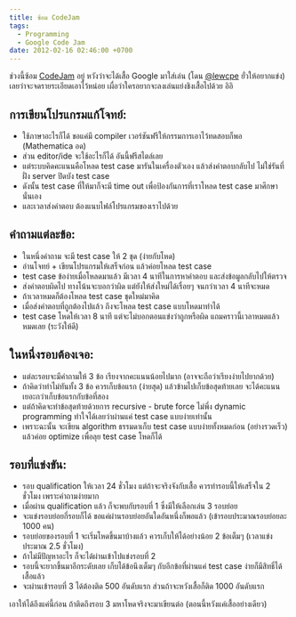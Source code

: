 ```yaml
---
title: ซ้อม CodeJam
tags:
  - Programming
  - Google Code Jam
date: 2012-02-16 02:46:00 +0700
---
```


ช่วงนี้ซ้อม [CodeJam][] อยู่ หวังว่าจะได้เสื้อ Google มาใส่เล่น (โดน [@lewcpe][] ยั่วให้อยากแข่ง) เลยว่าจะจดรายระเอียดเอาไว้หน่อย เผื่อว่าใครอยากจะลงเล่นแย่งชิงเสื้อไปด้วย อิอิ

## การเขียนโปรแกรมแก้โจทย์:

- ใช้ภาษาอะไรก็ได้ ขอแค่มี compiler เวอร์ชันฟรีให้กรรมการเอาไว้ทดสอบก็พอ (Mathematica อด)
- ส่วน editor/ide จะใช้อะไรก็ได้ อันนี้ฟรีสไตล์เลย
- แต่ระบบคิดคะแนนคือโหลด test case มารันในเครื่องตัวเอง แล้วส่งคำตอบกลับไป ไม่ใช่รันที่ฝั่ง server ปิดบัง test case
- ดังนั้น test case ที่ให้มาก็จะมี time out เพื่อป้องกันการที่เราโหลด test case มาศึกษานั่นเอง
- และเวลาส่งคำตอบ ต้องแนบไฟล์โปรแกรมของเราไปด้วย


## คำถามแต่ละข้อ:

- ในหนึ่งคำถาม จะมี test case ให้ 2 ชุด (ง่ายกับโหด)
- อ่านโจทย์ + เขียนโปรแกรมให้เสร็จก่อน แล้วค่อยโหลด test case
- test case ข้อง่ายเมื่อโหลดมาแล้ว มีเวลา 4 นาทีในการหาคำตอบ และส่งข้อมูลกลับไปให้ตรวจ
- ส่งคำตอบผิดไป ทางโน้นจะบอกว่าผิด แต่ยังให้ส่งใหม่ได้เรื่อยๆ จนกว่าเวลา 4 นาทีจะหมด
- ถ้าเวลาหมดก็ต้องโหลด test case ชุดใหม่มาคิด
- เมื่อส่งคำตอบที่ถูกต้องไปแล้ว ถึงจะโหลด test case แบบโหดมาทำได้
- test case โหดให้เวลา 8 นาที แต่จะไม่บอกตอนแข่งว่าถูกหรือผิด แถมคราวนี้เวลาหมดแล้วหมดเลย (ระวังให้ดี)


## ในหนึ่งรอบต้องเจอ:

- แต่ละรอบจะมีคำถามให้ 3 ข้อ เรียงจากคะแนนน้อยไปมาก (อาจจะถือว่าเรียงง่ายไปยากด้วย)
- ถ้าคิดว่าทำไม่ทันทั้ง 3 ข้อ ควรเก็บข้อแรก (ง่ายสุด) แล้วข้ามไปเก็บข้อสุดท้ายเลย จะได้คะแนนเยอะกว่าเก็บข้อแรกกับข้อที่สอง
- แต่ถ้าคิดจะทำข้อสุดท้ายด้วยการ recursive - brute force ไม่พึ่ง dynamic programming ทำใจได้เลยว่าผ่านแค่ test case แบบง่ายเท่านั้น
- เพราะฉะนั้น จะเขียน algorithm ธรรมดาเก็บ test case แบบง่ายทั้งหมดก่อน (อย่างรวดเร็ว) แล้วค่อย optimize เพื่อลุย test case โหดก็ได้


## รอบที่แข่งขัน:

- รอบ qualification ให้เวลา 24 ชั่วโมง แต่ถ้าจะจริงจังกับเสื้อ ควรทำรอบนี้ให้เสร็จใน 2 ชั่วโมง เพราะคำถามง่ายมาก
- เมื่อผ่าน qualification แล้ว ก็จะพบกับรอบที่ 1 ซึ่งมีให้เลือกเล่น 3 รอบย่อย
- จะแข่งรอบย่อยกี่รอบก็ได้ ขอแค่ผ่านรอบย่อยอันใดอันหนึ่งก็พอแล้ว (เข้ารอบประมาณรอบย่อยละ 1000 คน)
- รอบย่อยของรอบที่ 1 จะเริ่มโหดขึ้นมาบ้างแล้ว ควรเก็บให้ได้อย่างน้อย 2 ข้อเต็มๆ (เวลาแข่งประมาณ 2.5 ชั่วโมง)
- ถ้าไม่มีปัญหาอะไร ก็จะได้ผ่านเข้าไปแข่งรอบที่ 2
- รอบนี้จะยากขึ้นมาอีกระดับเลย เก็บได้ข้อนึงเต็มๆ กับอีกข้อที่ผ่านแค่ test case ง่ายก็มีสิทธิ์ได้เสื้อแล้ว
- จะผ่านเข้ารอบที่ 3 ได้ต้องติด 500 อันดับแรก ส่วนถ้าจะหวังเสื้อก็ติด 1000 อันดับแรก

เอาให้ได้ถึงแค่นี้ก่อน ถ้าติดถึงรอบ 3 มหาโหดจริงจะมาเขียนต่อ (ตอนนี้หวังแค่เสื้ออย่างเดียว)


[@lewcpe]: //twitter.com/lewcpe

[CodeJam]: //code.google.com/codejam/
